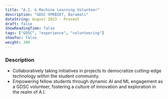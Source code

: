 ```yaml
---
title: "A.I. & Machine Learning Volunteer"
description: "GDSC-VPKBIET, Baramati"
dateString: August 2023 - Present
draft: false
ShowReadingTime: false
tags: ["GDSC", "experience", "volunteering"]
showToc: false
weight: 300
--- 
```


### Description

- Collaboratively taking initiatives in projects to democratize cutting-edge technology within the student community.
- Empowering fellow students through dynamic AI and ML engagement as a GDSC volunteer, fostering a culture of innovation and exploration in the realm of A.I.